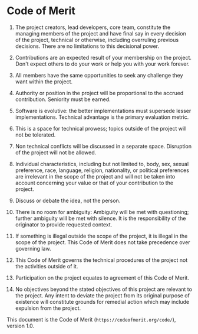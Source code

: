 # Code of Merit

1. The project creators, lead developers, core team, constitute
the managing members of the project and have final say in every decision
of the project, technical or otherwise, including overruling previous decisions.
There are no limitations to this decisional power.

2. Contributions are an expected result of your membership on the project.
Don't expect others to do your work or help you with your work forever.

3. All members have the same opportunities to seek any challenge they want
within the project.

4. Authority or position in the project will be proportional
to the accrued contribution. Seniority must be earned.

5. Software is evolutive: the better implementations must supersede lesser
implementations. Technical advantage is the primary evaluation metric.

6. This is a space for technical prowess; topics outside of the project
will not be tolerated.

7. Non technical conflicts will be discussed in a separate space. Disruption
of the project will not be allowed.

8. Individual characteristics, including but not limited to,
body, sex, sexual preference, race, language, religion, nationality,
or political preferences are irrelevant in the scope of the project and
will not be taken into account concerning your value or that of your contribution
to the project.

9. Discuss or debate the idea, not the person.

10. There is no room for ambiguity: Ambiguity will be met with questioning;
further ambiguity will be met with silence. It is the responsibility
of the originator to provide requested context.

11. If something is illegal outside the scope of the project, it is illegal
in the scope of the project. This Code of Merit does not take precedence over
governing law.

12. This Code of Merit governs the technical procedures of the project not the
activities outside of it.

13. Participation on the project equates to agreement of this Code of Merit.

14. No objectives beyond the stated objectives of this project are relevant
to the project. Any intent to deviate the project from its original purpose
of existence will constitute grounds for remedial action which may include
expulsion from the project.

This document is the Code of Merit (`https://codeofmerit.org/code/`), version 1.0.